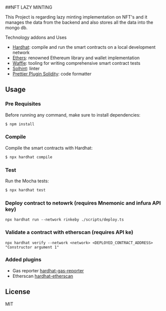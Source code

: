 ##NFT LAZY MINTING

This Project is regarding lazy minting implementation on NFT's and it manages the data from the backend and also stores all the data into the mongo db.


Technology addons and Uses

- [Hardhat](https://github.com/nomiclabs/hardhat): compile and run the smart contracts on a local development network
- [Ethers](https://github.com/ethers-io/ethers.js/): renowned Ethereum library and wallet implementation
- [Waffle](https://github.com/EthWorks/Waffle): tooling for writing comprehensive smart contract tests
- [Solhint](https://github.com/protofire/solhint): linter
- [Prettier Plugin Solidity](https://github.com/prettier-solidity/prettier-plugin-solidity): code formatter

## Usage

### Pre Requisites

Before running any command, make sure to install dependencies:

```sh
$ npm install
```

### Compile

Compile the smart contracts with Hardhat:

```sh
$ npx hardhat compile
```

### Test

Run the Mocha tests:

```sh
$ npx hardhat test
```

### Deploy contract to netowrk (requires Mnemonic and infura API key)

```
npx hardhat run --network rinkeby ./scripts/deploy.ts
```

### Validate a contract with etherscan (requires API ke)

```
npx hardhat verify --network <network> <DEPLOYED_CONTRACT_ADDRESS> "Constructor argument 1"
```

### Added plugins

- Gas reporter [hardhat-gas-reporter](https://hardhat.org/plugins/hardhat-gas-reporter.html)
- Etherscan [hardhat-etherscan](https://hardhat.org/plugins/nomiclabs-hardhat-etherscan.html)

## License

MIT
